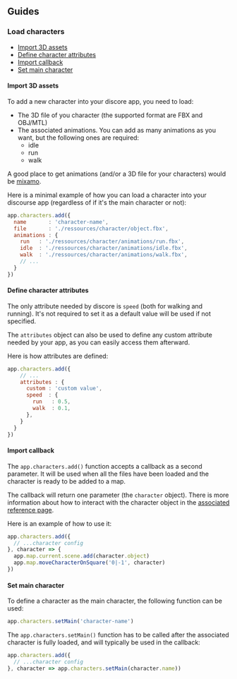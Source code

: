 ## Guides

### Load characters

- [Import 3D assets](#import-3d-assets)
- [Define character attributes](#define-character-attributes)
- [Import callback](#import-callback)
- [Set main character](#set-main-character)

#### Import 3D assets

To add a new character into your discore app, you need to load:
- The 3D file of you character (the supported format are FBX and OBJ/MTL)
- The associated animations. You can add as many animations as you want, but the following ones are required:
  - idle 
  - run
  - walk

A good place to get animations (and/or a 3D file for your characters) would be [mixamo](https://www.mixamo.com/).

Here is a minimal example of how you can load a character into your discourse app (regardless of if it's the main character or not):
```javascript
app.characters.add({
  name       : 'character-name',
  file       : './ressources/character/object.fbx',
  animations : {
    run   : './ressources/character/animations/run.fbx', 
    idle  : './ressources/character/animations/idle.fbx',
    walk  : './ressources/character/animations/walk.fbx',
    // ...
  }
})
```

#### Define character attributes

The only attribute needed by discore is `speed` (both for walking and running). It's not required to set it as a default value will be used if not specified.

The `attributes` object can also be used to define any custom attribute needed by your app, as you can easily access them afterward.

Here is how attributes are defined:
```javascript
app.characters.add({
    // ...
    attributes : {
      custom : 'custom value',
      speed  : {
        run   : 0.5,
        walk  : 0.1,
      },
    }
  }
})
```

#### Import callback

The `app.characters.add()` function accepts a callback as a second parameter. It will be used when all the files have been loaded and the character is ready to be added to a map.

The callback will return one parameter (the `character` object). There is more information about how to interact with the character object in the [associated reference page](./pages/reference/character.md).

Here is an example of how to use it:
```javascript
app.characters.add({
  // ...character config
}, character => {
  app.map.current.scene.add(character.object)
  app.map.moveCharacterOnSquare('0|-1', character)
})
```

#### Set main character

To define a character as the main character, the following function can be used:
```javascript
app.characters.setMain('character-name')
```

The `app.characters.setMain()` function has to be called after the associated character is fully loaded, and will typically be used in the callback:
```javascript
app.characters.add({
  // ...character config
}, character => app.characters.setMain(character.name))
```
